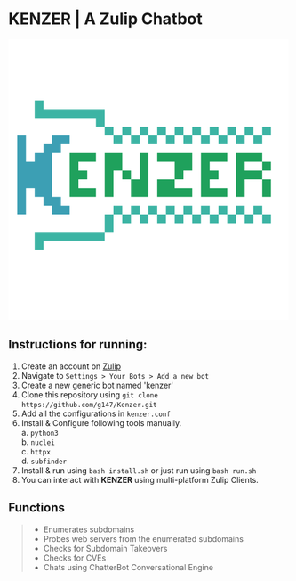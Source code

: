 # KENZER | A Zulip Chatbot
![](/images/logo.png)

## Instructions for running:
1. Create an account on [Zulip](https://zulipchat.com)<br>
2. Navigate to ` Settings > Your Bots > Add a new bot `<br>
3. Create a new generic bot named 'kenzer'<br>
4. Clone this repository using ` git clone https://github.com/g147/Kenzer.git `<br>
5. Add all the configurations in  ` kenzer.conf `<br>
6. Install & Configure following tools manually.<br>
	a. `python3`<br>
	b. `nuclei`<br>
	c. `httpx`<br>
	d. `subfinder`<br>
7. Install & run using ` bash install.sh ` or just run using ` bash run.sh `<br>
8. You can interact with **KENZER** using multi-platform Zulip Clients.<br>

## Functions
>* Enumerates subdomains<br>
>* Probes web servers from the enumerated subdomains<br>
>* Checks for Subdomain Takeovers<br>
>* Checks for CVEs<br>
>* Chats using ChatterBot Conversational Engine<br>


